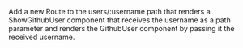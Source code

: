 Add a new Route to the users/:username path that renders a ShowGithubUser component that receives the username as a path parameter and renders the GithubUser component by passing it the received username.
